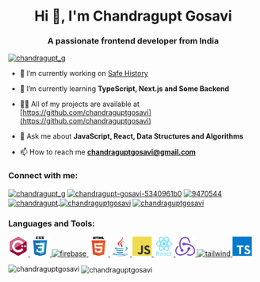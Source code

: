 <h1 align="center">Hi 👋, I'm Chandragupt Gosavi</h1>
<h3 align="center">A passionate frontend developer from India</h3>

<p align="left"> <a href="https://twitter.com/chandragupt_g" target="blank"><img src="https://img.shields.io/twitter/follow/chandragupt_g?logo=twitter&style=for-the-badge" alt="chandragupt_g" /></a> </p>

- 🔭 I’m currently working on [Safe History](https://chrome.google.com/webstore/detail/safe-history/hoakpodbfiokeacfknabolojboamdhdc)

- 🌱 I’m currently learning **TypeScript, Next.js and Some Backend**

- 👨‍💻 All of my projects are available at [https://github.com/chandraguptgosavi](https://github.com/chandraguptgosavi)

- 💬 Ask me about **JavaScript, React, Data Structures and Algorithms**

- 📫 How to reach me **chandraguptgosavi@gmail.com**

<h3 align="left">Connect with me:</h3>
<p align="left">
<a href="https://twitter.com/chandragupt_g" target="blank"><img align="center" src="https://raw.githubusercontent.com/rahuldkjain/github-profile-readme-generator/master/src/images/icons/Social/twitter.svg" alt="chandragupt_g" height="30" width="40" /></a>
<a href="https://linkedin.com/in/chandragupt-gosavi-5340961b0" target="blank"><img align="center" src="https://raw.githubusercontent.com/rahuldkjain/github-profile-readme-generator/master/src/images/icons/Social/linked-in-alt.svg" alt="chandragupt-gosavi-5340961b0" height="30" width="40" /></a>
<a href="https://stackoverflow.com/users/9470544" target="blank"><img align="center" src="https://raw.githubusercontent.com/rahuldkjain/github-profile-readme-generator/master/src/images/icons/Social/stack-overflow.svg" alt="9470544" height="30" width="40" /></a>
<a href="https://binarysearch.com/@/chandragupt" target="blank">
<img align="center" src="https://drive.google.com/uc?id=1FcNA_GRG6kBftOgXkVmnbIMx6fVrPPNp" alt="chandragupt" height="30" width="40" />
</a>
<a href="https://www.leetcode.com/chandraguptgosavi" target="blank"><img align="center" src="https://raw.githubusercontent.com/rahuldkjain/github-profile-readme-generator/master/src/images/icons/Social/leet-code.svg" alt="chandraguptgosavi" height="30" width="40" /></a>
<a href="https://auth.geeksforgeeks.org/user/chandraguptgosavi" target="blank"><img align="center" src="https://raw.githubusercontent.com/rahuldkjain/github-profile-readme-generator/master/src/images/icons/Social/geeks-for-geeks.svg" alt="chandraguptgosavi" height="30" width="40" /></a>
</p>

<h3 align="left">Languages and Tools:</h3>
<p align="left"> <a href="https://www.w3schools.com/cpp/" target="_blank" rel="noreferrer"> <img src="https://raw.githubusercontent.com/devicons/devicon/master/icons/cplusplus/cplusplus-original.svg" alt="cplusplus" width="40" height="40"/> </a> <a href="https://www.w3schools.com/css/" target="_blank" rel="noreferrer"> <img src="https://raw.githubusercontent.com/devicons/devicon/master/icons/css3/css3-original-wordmark.svg" alt="css3" width="40" height="40"/> </a> <a href="https://firebase.google.com/" target="_blank" rel="noreferrer"> <img src="https://www.vectorlogo.zone/logos/firebase/firebase-icon.svg" alt="firebase" width="40" height="40"/> </a> <a href="https://www.w3.org/html/" target="_blank" rel="noreferrer"> <img src="https://raw.githubusercontent.com/devicons/devicon/master/icons/html5/html5-original-wordmark.svg" alt="html5" width="40" height="40"/> </a> <a href="https://www.java.com" target="_blank" rel="noreferrer"> <img src="https://raw.githubusercontent.com/devicons/devicon/master/icons/java/java-original.svg" alt="java" width="40" height="40"/> </a> <a href="https://developer.mozilla.org/en-US/docs/Web/JavaScript" target="_blank" rel="noreferrer"> <img src="https://raw.githubusercontent.com/devicons/devicon/master/icons/javascript/javascript-original.svg" alt="javascript" width="40" height="40"/> </a> <a href="https://reactjs.org/" target="_blank" rel="noreferrer"> <img src="https://raw.githubusercontent.com/devicons/devicon/master/icons/react/react-original-wordmark.svg" alt="react" width="40" height="40"/> </a> <a href="https://redux.js.org" target="_blank" rel="noreferrer"> <img src="https://raw.githubusercontent.com/devicons/devicon/master/icons/redux/redux-original.svg" alt="redux" width="40" height="40"/> </a> <a href="https://tailwindcss.com/" target="_blank" rel="noreferrer"> <img src="https://www.vectorlogo.zone/logos/tailwindcss/tailwindcss-icon.svg" alt="tailwind" width="40" height="40"/> </a> <a href="https://www.typescriptlang.org/" target="_blank" rel="noreferrer"> <img src="https://raw.githubusercontent.com/devicons/devicon/master/icons/typescript/typescript-original.svg" alt="typescript" width="40" height="40"/> </a> </p>

<p><img align="left" src="https://github-readme-stats.vercel.app/api/top-langs?username=chandraguptgosavi&show_icons=true&locale=en&layout=compact" alt="chandraguptgosavi" /></p>

<p>&nbsp;<img align="center" src="https://github-readme-stats.vercel.app/api?username=chandraguptgosavi&show_icons=true&locale=en" alt="chandraguptgosavi" /></p>

